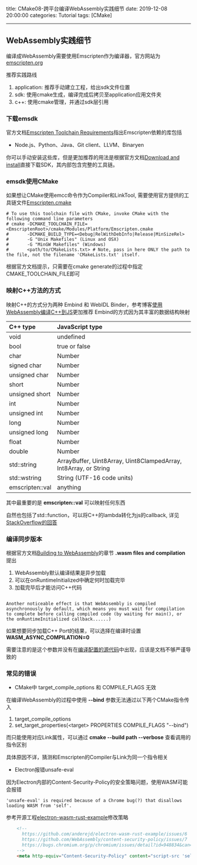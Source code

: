 title: CMake08-跨平台编译WebAssembly实践细节
date: 2019-12-08 20:00:00
categories: Tutorial
tags: [CMake]

---

## WebAssembly实践细节

编译成WebAssembly需要使用Emscripten作为编译器，官方网站为[emscripten.org](https://emscripten.org/index.html)

推荐实践路线

1. application: 推荐手动建立工程，给出sdk文件位置
2. sdk: 使用cmake生成，编译完成后拷贝至application应用文件夹
3. c++: 使用cmake管理，并通过sdk层引用

### 下载emsdk

官方文档[Emscripten Toolchain Requirements](https://emscripten.org/docs/building_from_source/toolchain_what_is_needed.html)指出Emscripten依赖的库包括

* Node.js、Python、Java、Git client、LLVM、Binaryen

你可以手动安装这些库，但是更加推荐的用法是根据官方文档[Download and install](https://emscripten.org/docs/getting_started/downloads.html)直接下载SDK，其内部包含完整的工具链。

### emsdk使用CMake

如果想让CMake使用emcc命令作为Compiler和LinkTool, 需要使用官方提供的工具链文件[Emscripten.cmake](https://github.com/emscripten-core/emscripten/blob/incoming/cmake/Modules/Platform/Emscripten.cmake)

```SH
# To use this toolchain file with CMake, invoke CMake with the following command line parameters
# cmake -DCMAKE_TOOLCHAIN_FILE=<EmscriptenRoot>/cmake/Modules/Platform/Emscripten.cmake
#       -DCMAKE_BUILD_TYPE=<Debug|RelWithDebInfo|Release|MinSizeRel>
#       -G "Unix Makefiles" (Linux and OSX)
#       -G "MinGW Makefiles" (Windows)
#       <path/to/CMakeLists.txt> # Note, pass in here ONLY the path to the file, not the filename 'CMakeLists.txt' itself.
```
根据官方文档提示，只需要在cmake generate的过程中指定CMAKE_TOOLCHAIN_FILE即可

### 映射C++方法的方式

映射C++的方式分为两种 Embind 和 WebIDL Binder，参考博客[使用WebAssembly编译C++到JS](https://blog.icehoney.me/posts/2019-04-28-webassmebly)更加推荐 Embind的方式因为其丰富的数据结构映射

| C++ type   | JavaScript type    |
| :------------ | :------------ |	
| void      |	undefined  |
| bool  	| true or false  |
| char	    | Number  |
| signed char	 |  Number  |
| unsigned char	 |  Number  |
| short	         |  Number  |
| unsigned short | 	Number  |
| int            | 	Number  |
| unsigned int   | 	Number  |
| long	         |  Number  |
| unsigned long  | 	Number  |
| float          | 	Number  |
| double         | 	Number  |
| std::string    | 	ArrayBuffer, Uint8Array, Uint8ClampedArray, Int8Array, or String  |
| std::wstring   | 	String (UTF-16 code units)  |
| emscripten::val| 	anything  |

其中最重要的是 **emscripten::val** 可以映射任何东西

自然也包括了std::function，可以将C++的lambda转化为js的callback, 详见[StackOverflow的回答](https://stackoverflow.com/questions/36371178/embind-pass-lambda-function-as-callback-parameter)

### 编译同步版本

根据官方文档[Building to WebAssembly](https://emscripten.org/docs/compiling/WebAssembly.html#wasm-files-and-compilation)的章节 **.wasm files and compilation** 提出

1. WebAssembly默认编译结果是异步加载
2. 可以在onRuntimeInitialized中确定何时加载完毕
3. 加载完毕后才能访问C++代码

```SH

Another noticeable effect is that WebAssembly is compiled asynchronously by default, which means you must wait for compilation to complete before calling compiled code (by waiting for main(), or the onRuntimeInitialized callback......)
```

如果想要同步加载C++ Port的结果，可以选择在编译时设置 **WASM_ASYNC_COMPILATION=0**

需要注意的是这个参数并没有在[编译配置的源代码](https://github.com/emscripten-core/emscripten/blob/master/src/settings.js)中出现，应该是文档不够严谨导致的

### 常见的错误

* CMake中 target_compile_options 和 COMPILE_FLAGS 无效 

在编译WebAssembly的过程中使用 **--bind** 参数无法通过以下两个CMake指令传入

1. target_compile_options
2. set_target_properties(\<target> PROPERTIES COMPILE_FLAGS "--bind") 

而只能使用对应Link属性，可以通过 **cmake --build path --verbose** 查看调用的指令区别

具体原因不详，猜测和Emscripten的Compiler与Link为同一个指令相关

* Electron报错unsafe-eval

因为Electron内部的Content-Security-Policy的安全策略问题，使用WASM可能会报错

```SH
'unsafe-eval' is required because of a Chrome bug(?) that disallows loading WASM from 'self'.
```

参考开源工程[electron-wasm-rust-example](https://github.com/anderejd/electron-wasm-rust-example/blob/master/index.html)修改策略

```HTML
    <!--
      https://github.com/anderejd/electron-wasm-rust-example/issues/6
      https://github.com/WebAssembly/content-security-policy/issues/7
      https://bugs.chromium.org/p/chromium/issues/detail?id=948834&can=1&q=wasm-eval
    -->
    <meta http-equiv="Content-Security-Policy" content="script-src 'self' app: 'unsafe-eval'; object-src 'self' app:;">
```
